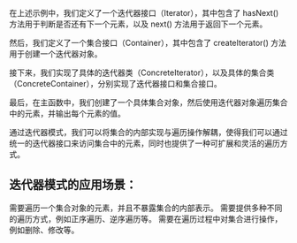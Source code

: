 
在上述示例中，我们定义了一个迭代器接口（Iterator），其中包含了 hasNext() 方法用于判断是否还有下一个元素，以及 next() 方法用于返回下一个元素。

然后，我们定义了一个集合接口（Container），其中包含了 createIterator() 方法用于创建一个迭代器对象。

接下来，我们实现了具体的迭代器类（ConcreteIterator），以及具体的集合类（ConcreteContainer），分别实现了迭代器接口和集合接口。

最后，在主函数中，我们创建了一个具体集合对象，然后使用迭代器对象遍历集合中的元素，并输出每个元素的值。

通过迭代器模式，我们可以将集合的内部实现与遍历操作解耦，使得我们可以通过统一的迭代器接口来访问集合中的元素，同时也提供了一种可扩展和灵活的遍历方式。

## 迭代器模式的应用场景：

需要遍历一个集合对象的元素，并且不暴露集合的内部表示。
需要提供多种不同的遍历方式，例如正序遍历、逆序遍历等。
需要在遍历过程中对集合进行操作，例如删除、修改等。